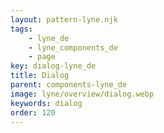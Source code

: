 ```yaml
---
layout: pattern-lyne.njk
tags: 
    - lyne_de
    - lyne_components_de
    - page
key: dialog-lyne_de
title: Dialog
parent: components-lyne_de
image: lyne/overview/dialog.webp
keywords: dialog
order: 120
---
```

